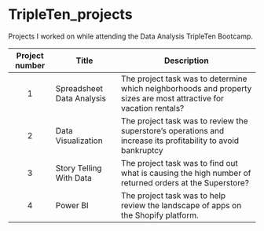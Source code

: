 # TripleTen_projects
Projects I worked on while attending the Data Analysis TripleTen Bootcamp.


| Project number | Title | Description |
| :-----------: | ----------- |----------- |
| 1 | Spreadsheet Data Analysis| The project task was to determine which neighborhoods and property sizes are most attractive for vacation rentals? |
| 2 | Data Visualization | The project task was to review the superstore’s operations and increase its profitability to avoid bankruptcy |
| 3 | Story Telling With Data | The project task was to find out what is causing the high number of returned orders at the Superstore? |
| 4 | Power BI | The project task was to help review the landscape of apps on the Shopify platform. |
